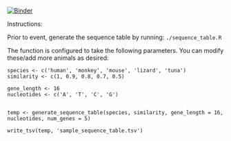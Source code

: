 [![Binder](https://mybinder.org/badge_logo.svg)](https://hub.2i2c.mybinder.org/user/uccombo-phylogenetics-hhi5aq9x/lab)

Instructions: 

Prior to event, generate the sequence table by running: `./sequence_table.R`

The function is configured to take the following parameters. You can modify these/add more animals as desired: 

```{r}
species <- c('human', 'monkey', 'mouse', 'lizard', 'tuna')
similarity <- c(1, 0.9, 0.8, 0.7, 0.5)

gene_length <- 16
nucleotides <- c('A', 'T', 'C', 'G')


temp <- generate_sequence_table(species, similarity, gene_length = 16, nucleotides, num_genes = 5)

write_tsv(temp, 'sample_sequence_table.tsv')
```
